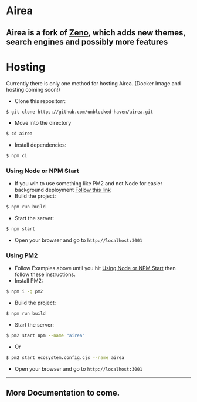 # Airea

Airea is a fork of [Zeno](https://github.com/nebulaservices/zeno), which adds new themes, search engines and possibly more features
---
# Hosting
Currently there is only one method for hosting Airea. (Docker Image and hosting coming soon!)
* Clone this repositorr:
```bash
$ git clone https://github.com/unblocked-haven/airea.git
```
* Move into the directory
```bash
$ cd airea
```
* Install dependencies:
```bash
$ npm ci
```

### Using Node or NPM Start
* If you wih to use something like PM2 and not Node for easier background deployment [Follow this link](#using-pm2)
* Build the project:
```bash
$ npm run build
```
* Start the server:
```bash
$ npm start
```
* Open your browser and go to `http://localhost:3001`
### Using PM2
* Follow Examples above until you hit [Using Node or NPM Start](#using-node-or-npm-start) then follow these instructions.
* Install PM2:
```bash
$ npm i -g pm2
```
* Build the project:
```bash
$ npm run build
```
* Start the server:
```bash
$ pm2 start npm --name "airea" 
```
* Or 
```bash
$ pm2 start ecosystem.config.cjs --name airea
```
* Open your browser and go to `http://localhost:3001`
---
More Documentation to come.
---
